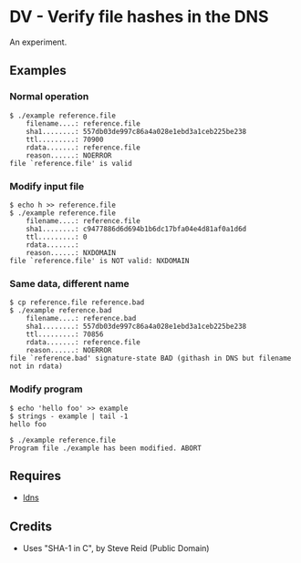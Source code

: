 # DV - Verify file hashes in the DNS

An experiment.

## Examples

### Normal operation

	$ ./example reference.file
		filename....: reference.file
		sha1........: 557db03de997c86a4a028e1ebd3a1ceb225be238
		ttl.........: 70900
		rdata.......: reference.file
		reason......: NOERROR
	file `reference.file' is valid

### Modify input file

	$ echo h >> reference.file
	$ ./example reference.file
		filename....: reference.file
		sha1........: c9477886d6d694b1b6dc17bfa04e4d81af0a1d6d
		ttl.........: 0
		rdata.......: 
		reason......: NXDOMAIN
	file `reference.file' is NOT valid: NXDOMAIN

### Same data, different name

	$ cp reference.file reference.bad
	$ ./example reference.bad 
		filename....: reference.bad
		sha1........: 557db03de997c86a4a028e1ebd3a1ceb225be238
		ttl.........: 70856
		rdata.......: reference.file
		reason......: NOERROR
	file `reference.bad' signature-state BAD (githash in DNS but filename not in rdata)

### Modify program

	$ echo 'hello foo' >> example
	$ strings - example | tail -1
	hello foo

	$ ./example reference.file
	Program file ./example has been modified. ABORT

## Requires

* [ldns](http://www.nlnetlabs.nl/projects/ldns/)

## Credits

* Uses "SHA-1 in C", by Steve Reid (Public Domain)
